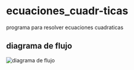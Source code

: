 # ecuaciones_cuadr-ticas
programa para resolver ecuaciones cuadraticas

## diagrama de flujo
![diagrama de flujo]("diagrama.png "diagrama de flujo")
